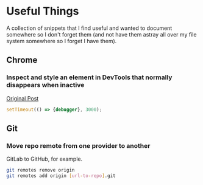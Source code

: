 # Useful Things
A collection of snippets that I find useful and wanted to document somewhere so I don't forget them (and not have them astray all over my file system somewhere so I forget I have them).

## Chrome

### Inspect and style an element in DevTools that normally disappears when inactive
[Original Post](https://elijahmanor.com/inspect-tricky-elements/)
```js
setTimeout(() => {debugger}, 3000);
```

## Git

### Move repo remote from one provider to another
GitLab to GitHub, for example.
```bash
git remotes remove origin
git remotes add origin [url-to-repo].git
```
